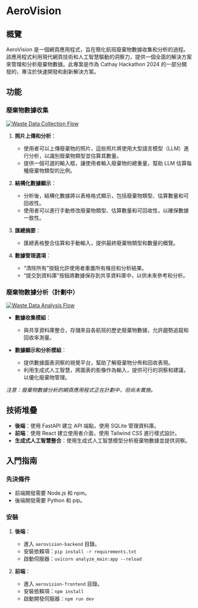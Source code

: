 # AeroVision

## 概覽

AeroVision 是一個網頁應用程式，旨在簡化航班廢棄物數據收集和分析的過程。該應用程式利用現代網頁技術和人工智慧驅動的洞察力，提供一個全面的解決方案來管理和分析廢棄物數據。此專案是作為 Cathay Hackathon 2024 的一部分開發的，專注於快速開發和創新解決方案。

## 功能

### 廢棄物數據收集

[![Waste Data Collection Flow](https://mermaid.ink/img/pako:eNp1VF1PGkEU_SubeWg0AQUWRTbRpNH0SZOmakwKPkx3R9l0Ych-pNWVRBsQKBhIih9Va6rWSluV2qaWtNb-GWaW_RcOrAJSOw-bO5tz7rmfYwIRSwgIYE7BL8QIVHVuaiwc49jRjGfzKoxHuEeKPB_RZ6CmozGow1GsKEjUZRzjQvXMZ6twSn4f0MOklf1E16v0zTYtXdg7q7OOl8ZpUXtCXdBa9TV59d1-v2K_O5jtvYfBDQ-PcNNxBUPpcQTr2HQYVurYyqYTXYRxWdND_ST10_5SagmR4ppVPieZzfp-mRaK1odf_R2hTWEdKjOokaBZv6yS1FGLaFX_2Om1Do221REQ96CtzbndI9zS-PhE_e26VVxd4iZ11RB1Q0VSI5dQj_WjSI9zJL9BN9J098SpgYvkUzR3QgoVsrPHakeXj0lmle4V65l0u1yVUu0qV7v8ap1t9t4ff1N9TNbiClx4gkSsSppp2vsVljHNLtPdbL28ZeeTCZZRm383wma177poQ-_-b6pNa0gdjWBZRKZVKtPMhb3CMursSxvRJDxU2JiNYlV1BkgLkdRKvXzukGt_z-jpoVOU2f-6mDSiUajKi4gN01meZorkKk_yFdatG2bHGHXLce6-RoccOVJYs49y3U1yyCgmOYbzbWk2C9S1D6EeWinQk_2bXbjKW9vJrjEnp1sk-e22b138m6AYgMFq1Y9O8_-NC7hAFKlRKEtsXc2GqzDQIyiKwkBgpgTV52EQjiUYDho6nlyIiUBgPpALqNiYjwBhDioauxlxCTJpGbL1jt5CkCTrWJ1wHoPmm-ACcRh7inELwq5AMMFLIPg83r7AgD_o9wUCg57AIO9zgQUguL3eYB8f9PKewBDv4QN-PuECi00PDD84EBzgeY-PH-L9Pl8wcQ3t0ewJ?type=png)](https://mermaid.live/edit#pako:eNp1VF1PGkEU_SubeWg0AQUWRTbRpNH0SZOmakwKPkx3R9l0Ych-pNWVRBsQKBhIih9Va6rWSluV2qaWtNb-GWaW_RcOrAJSOw-bO5tz7rmfYwIRSwgIYE7BL8QIVHVuaiwc49jRjGfzKoxHuEeKPB_RZ6CmozGow1GsKEjUZRzjQvXMZ6twSn4f0MOklf1E16v0zTYtXdg7q7OOl8ZpUXtCXdBa9TV59d1-v2K_O5jtvYfBDQ-PcNNxBUPpcQTr2HQYVurYyqYTXYRxWdND_ST10_5SagmR4ppVPieZzfp-mRaK1odf_R2hTWEdKjOokaBZv6yS1FGLaFX_2Om1Do221REQ96CtzbndI9zS-PhE_e26VVxd4iZ11RB1Q0VSI5dQj_WjSI9zJL9BN9J098SpgYvkUzR3QgoVsrPHakeXj0lmle4V65l0u1yVUu0qV7v8ap1t9t4ff1N9TNbiClx4gkSsSppp2vsVljHNLtPdbL28ZeeTCZZRm383wma177poQ-_-b6pNa0gdjWBZRKZVKtPMhb3CMursSxvRJDxU2JiNYlV1BkgLkdRKvXzukGt_z-jpoVOU2f-6mDSiUajKi4gN01meZorkKk_yFdatG2bHGHXLce6-RoccOVJYs49y3U1yyCgmOYbzbWk2C9S1D6EeWinQk_2bXbjKW9vJrjEnp1sk-e22b138m6AYgMFq1Y9O8_-NC7hAFKlRKEtsXc2GqzDQIyiKwkBgpgTV52EQjiUYDho6nlyIiUBgPpALqNiYjwBhDioauxlxCTJpGbL1jt5CkCTrWJ1wHoPmm-ACcRh7inELwq5AMMFLIPg83r7AgD_o9wUCg57AIO9zgQUguL3eYB8f9PKewBDv4QN-PuECi00PDD84EBzgeY-PH-L9Pl8wcQ3t0ewJ)

1. **照片上傳和分析**：
   - 使用者可以上傳廢棄物的照片，這些照片將使用大型語言模型（LLM）進行分析，以識別廢棄物類型並估算其數量。
   - 提供一個可選的輸入框，讓使用者輸入廢棄物的總重量，幫助 LLM 估算每種廢棄物類型的比例。

2. **結構化數據顯示**：
   - 分析後，結構化數據將以表格格式顯示，包括廢棄物類型、估算數量和可回收性。
   - 使用者可以進行手動修改廢棄物類型、估算數量和可回收性，以確保數據一致性。

3. **匯總摘要**：
   - 匯總表格整合估算和手動輸入，提供最終廢棄物類型和數量的概覽。

4. **數據管理選項**：
   - “清除所有”按鈕允許使用者重置所有條目和分析結果。
   - “提交到資料庫”按鈕將數據保存到共享資料庫中，以供未來參考和分析。

### 廢棄物數據分析（計劃中）

[![Waste Data Analysis Flow](https://mermaid.ink/img/pako:eNp9kl9r01AYxr9KOFcTstLmb5uLQVlBe-GVgmDjxVly1hxMk5KcqLX0thYctOI2cCsbnWNKoaxOpnMFP405zb6FJ8napeA8V-fwPr_3fV7O0waGayKggW3bfW1Y0CPc04rucOz4wVbdg02Lq0ACN13bRgbBrsPV6N4V_XhAd3_cHHZfpNr4PMI-cT1sQDsGamt08jPsX6TiB_fquPX1De4Z9AlKqag3nvcn4eyE7n9aZZFj_sNYBftNG7YWrsJve_PT68y0Zetk0Ga84S3CHKZIr0uPBuFwPxp9vRmdMzz89T3sT7Oes1zS6GFswK-tZeH_AuVq2YF2y8cMmu8e096gXL0PvtMmaNXxcd0iy2nzywE9Gka9d9HZ--jL5yyZ2kqo5Za3OyVTGJTtkUUXU7LwXXVllSQHcMtGZfMVNhDz1T-PRjvh7DqaTDWOXh2G0w90OP7zu0svx9HFbOULAQ8ayGtAbLLYteOCDoiFGkgHGrua0HupA93pMB0MiPuk5RhAI16AeOC5Qd0C2ja0ffYKmiZkf4shS0NjIUEmZul6nIY6yTYPmtB57rpLCXsCrQ3eAE0s5XNySZBVRZRkuSCpPGgBTVFzoiIogiCWikJJUQsdHrxN-HxOUUVJkovFvFQQ87Isdf4CV2JKew?type=png)](https://mermaid.live/edit#pako:eNp9kl9r01AYxr9KOFcTstLmb5uLQVlBe-GVgmDjxVly1hxMk5KcqLX0thYctOI2cCsbnWNKoaxOpnMFP405zb6FJ8napeA8V-fwPr_3fV7O0waGayKggW3bfW1Y0CPc04rucOz4wVbdg02Lq0ACN13bRgbBrsPV6N4V_XhAd3_cHHZfpNr4PMI-cT1sQDsGamt08jPsX6TiB_fquPX1De4Z9AlKqag3nvcn4eyE7n9aZZFj_sNYBftNG7YWrsJve_PT68y0Zetk0Ga84S3CHKZIr0uPBuFwPxp9vRmdMzz89T3sT7Oes1zS6GFswK-tZeH_AuVq2YF2y8cMmu8e096gXL0PvtMmaNXxcd0iy2nzywE9Gka9d9HZ--jL5yyZ2kqo5Za3OyVTGJTtkUUXU7LwXXVllSQHcMtGZfMVNhDz1T-PRjvh7DqaTDWOXh2G0w90OP7zu0svx9HFbOULAQ8ayGtAbLLYteOCDoiFGkgHGrua0HupA93pMB0MiPuk5RhAI16AeOC5Qd0C2ja0ffYKmiZkf4shS0NjIUEmZul6nIY6yTYPmtB57rpLCXsCrQ3eAE0s5XNySZBVRZRkuSCpPGgBTVFzoiIogiCWikJJUQsdHrxN-HxOUUVJkovFvFQQ87Isdf4CV2JKew)

- **數據收集模組**：
  - 與共享資料庫整合，存儲來自各航班的歷史廢棄物數據，允許趨勢追蹤和回收率測量。

- **數據顯示和分析模組**：
  - 提供數據圖表洞察的視覺平台，幫助了解廢棄物分佈和回收表現。
  - 利用生成式人工智慧，將圖表的影像作為輸入，提供可行的洞察和建議，以優化廢棄物管理。

*注意：廢棄物數據分析的網頁應用程式正在計劃中，但尚未實施。*

## 技術堆疊

- **後端**：使用 FastAPI 建立 API 端點，使用 SQLite 管理資料庫。
- **前端**：使用 React 建立使用者介面，使用 Tailwind CSS 進行樣式設計。
- **生成式人工智慧整合**：使用生成式人工智慧模型分析廢棄物數據並提供洞察。

## 入門指南

### 先決條件

- 前端開發需要 Node.js 和 npm。
- 後端開發需要 Python 和 pip。

### 安裝

1. **後端**：
   - 進入 `aerovision-backend` 目錄。
   - 安裝依賴項：`pip install -r requirements.txt`
   - 啟動伺服器：`uvicorn analyze_main:app --reload`

2. **前端**：
   - 進入 `aerovision-frontend` 目錄。
   - 安裝依賴項：`npm install`
   - 啟動開發伺服器：`npm run dev`

